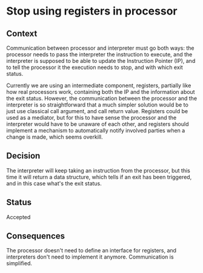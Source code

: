 # Stop using registers in processor


## Context

Communication between processor and interpreter must go both ways: the processor needs to pass the interpreter the instruction to execute, and the interpreter is supposed to be able to update the Instruction Pointer (IP), and to tell the processor it the execution needs to stop, and with which exit status.

Currently we are using an intermediate component, registers, partially like how real processors work, containing both the IP and the information about the exit status. However, the communication between the processor and the interpreter is so straightforward that a much simpler solution would be to just use classical call argument, and call return value. Registers could be used as a mediator, but for this to have sense the processor and the interpreter would have to be unaware of each other, and registers should implement a mechanism to automatically notify involved parties when a change is made, which seems overkill.


## Decision

The interpreter will keep taking an instruction from the processor, but this time it will return a data structure, which tells if an exit has been triggered, and in this case what's the exit status.


## Status

Accepted


## Consequences

The processor doesn't need to define an interface for registers, and interpreters don't need to implement it anymore. Communication is simplified.
